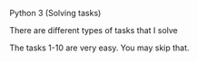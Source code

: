 Python 3 (Solving tasks)

There are different types of tasks that I solve 

The tasks 1-10 are very easy. You may skip that. 
